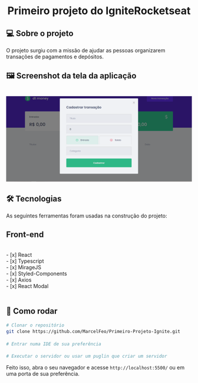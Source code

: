 <h1 align="center">
Primeiro projeto do IgniteRocketseat
</h1>

## 💻 Sobre o projeto

O projeto surgiu com a missão de ajudar as pessoas organizarem transações de pagamentos e depósitos.


## 🖼 Screenshot da tela da aplicação

<br>
<img src="home.png" alt="Tela de cadastro">
<br>

## 🛠 Tecnologias

As seguintes ferramentas foram usadas na construção do projeto:

## **Front-end**

<br>
- [x] React<br>
- [x] Typescript<br>
- [x] MirageJS<br>
- [x] Styled-Components<br>
- [x] Axios<br>
- [x] React Modal<br>
<br>

## 👷 Como rodar

```bash
# Clonar o repositório
git clone https://github.com/MarcelFeo/Primeiro-Projeto-Ignite.git

# Entrar numa IDE de sua preferência 

# Executar o servidor ou usar um puglin que criar um servidor

```

Feito isso, abra o seu navegador e acesse `http://localhost:5500/`
ou em uma porta de sua preferência.
